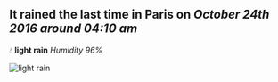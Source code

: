 ## It rained the last time in Paris on *October 24th 2016 around 04:10 am*
💧  **light rain** *Humidity 96%*

![light rain](http://openweathermap.org/img/w/10n.png)
